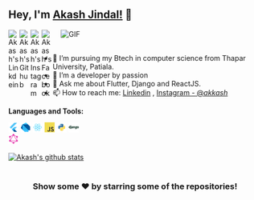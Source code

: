 ## Hey, I'm [Akash Jindal!](https://akashjindal347.github.io) 👋

<a href="https://linkedin.com/in/akash-jindal">
  <img align="left" alt="Akash's Linkdein" width="22px" src="https://cdn.jsdelivr.net/npm/simple-icons@v3/icons/linkedin.svg" />
</a>
<a href="https://github.com/akashjindal347">
  <img align="left" alt="Akash's Github" width="22px" src="https://cdn.jsdelivr.net/npm/simple-icons@v3/icons/github.svg" />
</a>
<a href="https://www.instagram.com/_akkash_/">
  <img align="left" alt="Akash's Instagram" width="22px" src="https://cdn.jsdelivr.net/npm/simple-icons@v3/icons/instagram.svg" />
</a>
<a href="https://www.facebook.com/akashjindal124/">
  <img align="left" alt="Akash's Facebook" width="22px" src="https://cdn.jsdelivr.net/npm/simple-icons@v3/icons/facebook.svg" />
</a>
<img align="right" width="400" alt="GIF" src="https://cdn.dribbble.com/users/1162077/screenshots/3848914/programmer.gif" />


<br/>
<br/>



- 📕 I’m pursuing my Btech in computer science from Thapar University, Patiala.
- 👯 I’m a developer by passion
- 💬 Ask me about Flutter, Django and ReactJS.
- 📫 How to reach me: [Linkedin](https://linkedin.com/in/akash-jindal) , [Instagram - @_akkash_](https://www.instagram.com/_akkash_/)



**Languages and Tools:**  

<code><img height="20" src="https://raw.githubusercontent.com/github/explore/80688e429a7d4ef2fca1e82350fe8e3517d3494d/topics/flutter/flutter.png"></code>
<code><img height="20" src="https://raw.githubusercontent.com/github/explore/80688e429a7d4ef2fca1e82350fe8e3517d3494d/topics/dart/dart.png"></code>
<code><img height="20" src="https://raw.githubusercontent.com/github/explore/80688e429a7d4ef2fca1e82350fe8e3517d3494d/topics/react/react.png"></code>
<code><img height="20" src="https://raw.githubusercontent.com/github/explore/80688e429a7d4ef2fca1e82350fe8e3517d3494d/topics/javascript/javascript.png"></code>
<code><img height="20" src="https://raw.githubusercontent.com/github/explore/80688e429a7d4ef2fca1e82350fe8e3517d3494d/topics/python/python.png"></code>
<code><img height="20" src="https://raw.githubusercontent.com/github/explore/80688e429a7d4ef2fca1e82350fe8e3517d3494d/topics/django/django.png"></code>    
<code><img height="20" src="https://raw.githubusercontent.com/github/explore/80688e429a7d4ef2fca1e82350fe8e3517d3494d/topics/graphql/graphql.png"></code>    



<a href="https://github.com/akashjindal347">
 <img align="center" src="https://github-readme-stats.vercel.app/api?username=akashjindal347&show_icons=true&line_height=27&theme=graywhite&show_icons=true&hide_border=true" alt="Akash's github stats"/>
</a>

<br/>
<br/>


<div align="center">

### Show some ❤️ by starring some of the repositories!

</div>
